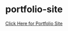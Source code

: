 # portfolio-site

<a href="https://htmlpreview.github.io/?https://github.com/Charlixd/portfolio-site/blob/master/portfolio%20website.html">Click Here for Portfolio Site</a>

